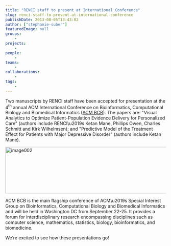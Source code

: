 ```yaml
---
title: "RENCI staff to present at International Conference"
slug: renci-staff-to-present-at-international-conference
publishDate: 2013-08-05T13:43:02
author: ["stephanie-suber"]
featuredImage: null
groups:
    - 
projects:
    - 
people:
    - 
teams: 
    - 
collaborations:
    - 
tags:
    - 
---
```

<p>Two manuscripts by RENCI staff have been accepted for presentation at the 4<sup>th</sup> annual ACM International Conference on Bioinformatics, Computational Biology and Biomedical Informatics (<a href="http://www.cse.buffalo.edu/ACM-BCB2013/">ACM BCB</a>). The papers are: "Visual Analytics to Optimize Patient-Population Evidence Delivery for Personalized Care" (authors include RENCI\u2019s Ketan Mane, Phillips Owen, Charles Schmitt and Kirk Wilhelmsen); and "Predictive Model of the Treatment Effect for Patients with Major Depressive Disorder" (authors include Ketan Mane).</p>
<p><a href="https://www.renci.org/wp-content/uploads/2013/08/image002.png"  rel="lightbox[roadtrip]"><img class="alignnone size-full wp-image-11693" alt="image002" src="https://www.renci.org/wp-content/uploads/2013/08/image002.png" width="505" height="145" srcset="https://renci.org/wp-content/uploads/2013/08/image002.png 505w, https://renci.org/wp-content/uploads/2013/08/image002-300x86.png 300w" sizes="(max-width: 505px) 100vw, 505px" /></a></p>
<p>ACM BCB is the main flagship conference of ACM\u2019s Special Interest Group on Bioinformatics, Computational Biology and Biomedical Informatics and will be held in Washington DC from September 22-25. It provides a forum for interdisciplinary research encompassing disciplines such as computer science, mathematics, statistics, biology, bioinformatics, and biomedicine.</p>
<p>We&#8217;re excited to see how these presentations go!</p>
<!-- AddThis Advanced Settings generic via filter on the_content --><!-- AddThis Share Buttons generic via filter on the_content -->
